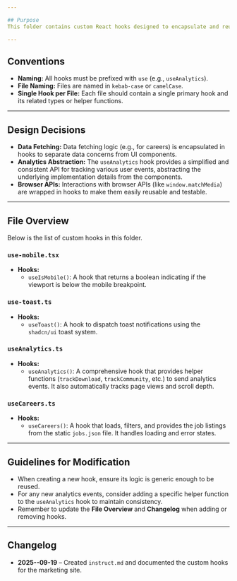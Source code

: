 ```yaml
---

## Purpose
This folder contains custom React hooks designed to encapsulate and reuse stateful logic across multiple components within the main marketing website.

---
```


## Conventions
- **Naming:** All hooks must be prefixed with `use` (e.g., `useAnalytics`).
- **File Naming:** Files are named in `kebab-case` or `camelCase`.
- **Single Hook per File:** Each file should contain a single primary hook and its related types or helper functions.

---

## Design Decisions
- **Data Fetching:** Data fetching logic (e.g., for careers) is encapsulated in hooks to separate data concerns from UI components.
- **Analytics Abstraction:** The `useAnalytics` hook provides a simplified and consistent API for tracking various user events, abstracting the underlying implementation details from the components.
- **Browser APIs:** Interactions with browser APIs (like `window.matchMedia`) are wrapped in hooks to make them easily reusable and testable.

---

## File Overview
Below is the list of custom hooks in this folder.

### `use-mobile.tsx`
- **Hooks:**
  - `useIsMobile()`: A hook that returns a boolean indicating if the viewport is below the mobile breakpoint.

### `use-toast.ts`
- **Hooks:**
  - `useToast()`: A hook to dispatch toast notifications using the `shadcn/ui` toast system.

### `useAnalytics.ts`
- **Hooks:**
  - `useAnalytics()`: A comprehensive hook that provides helper functions (`trackDownload`, `trackCommunity`, etc.) to send analytics events. It also automatically tracks page views and scroll depth.

### `useCareers.ts`
- **Hooks:**
  - `useCareers()`: A hook that loads, filters, and provides the job listings from the static `jobs.json` file. It handles loading and error states.

---

## Guidelines for Modification
- When creating a new hook, ensure its logic is generic enough to be reused.
- For any new analytics events, consider adding a specific helper function to the `useAnalytics` hook to maintain consistency.
- Remember to update the **File Overview** and **Changelog** when adding or removing hooks.

---

## Changelog
- **2025--09-19** – Created `instruct.md` and documented the custom hooks for the marketing site.